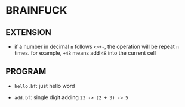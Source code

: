# BRAINFUCK

## EXTENSION

- if a number in decimal `n` follows `<>+-`, the operation will be repeat `n` times. for example, `+48` means add `48` into the current cell

## PROGRAM 

- `hello.bf`: just hello word

- `add.bf`: single digit adding `23 -> (2 + 3) -> 5`
